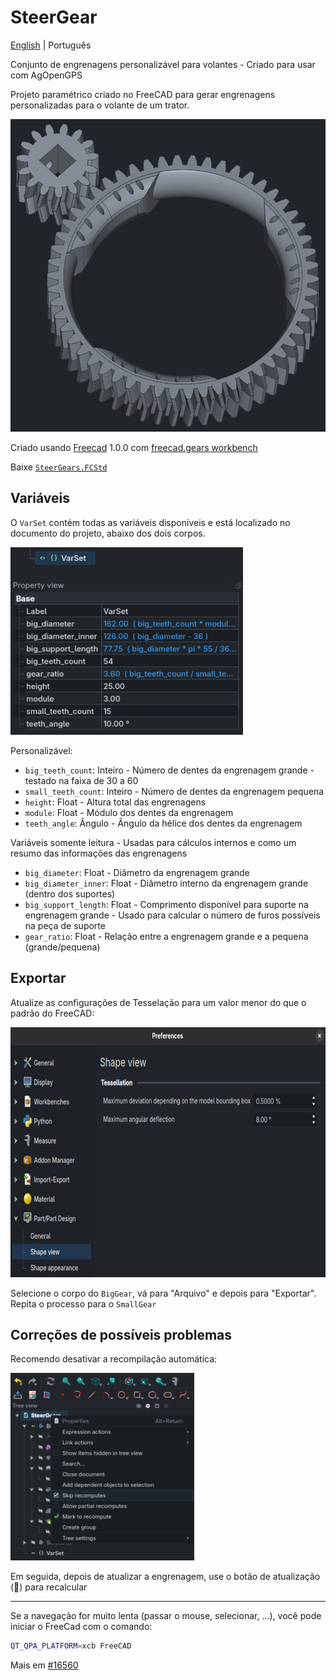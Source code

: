 # SteerGear

[English](README.md) | Português

Conjunto de engrenagens personalizável para volantes - Criado para usar com AgOpenGPS

Projeto paramétrico criado no FreeCAD para gerar engrenagens personalizadas para o volante de um trator.

<img src="assets/gears.png" alt="Gears" height="500"><br>

Criado usando [Freecad](https://www.freecad.org/downloads.php) 1.0.0 com [freecad.gears workbench](https://github.com/looooo/freecad.gears)

Baixe [`SteerGears.FCStd`](SteerGears.FCStd)

## Variáveis

O `VarSet` contém todas as variáveis disponíveis e está localizado no documento do projeto, abaixo dos dois corpos.

<img src="assets/variables.png" alt="Variables" height="300"><br>

Personalizável:

- `big_teeth_count`: Inteiro - Número de dentes da engrenagem grande - testado na faixa de 30 a 60
- `small_teeth_count`: Inteiro - Número de dentes da engrenagem pequena
- `height`: Float - Altura total das engrenagens
- `module`: Float - Módulo dos dentes da engrenagem
- `teeth_angle`: Ângulo - Ângulo da hélice dos dentes da engrenagem

Variáveis somente leitura - Usadas para cálculos internos e como um resumo das informações das engrenagens

- `big_diameter`: Float - Diâmetro da engrenagem grande
- `big_diameter_inner`: Float - Diâmetro interno da engrenagem grande (dentro dos suportes)
- `big_support_length`: Float - Comprimento disponível para suporte na engrenagem grande - Usado para calcular o número de furos possíveis na peça de suporte
- `gear_ratio`: Float - Relação entre a engrenagem grande e a pequena (grande/pequena)

## Exportar

Atualize as configurações de Tesselação para um valor menor do que o padrão do FreeCAD:

<img src="assets/max_deviation.png" alt="Tesselation in FreeCAD" height="400"><br>

Selecione o corpo do `BigGear`, vá para "Arquivo" e depois para "Exportar". Repita o processo para o `SmallGear`

## Correções de possíveis problemas

Recomendo desativar a recompilação automática:

<img src="assets/skip_recompute.png" alt="Skip recomputes" height="300"><br>

Em seguida, depois de atualizar a engrenagem, use o botão de atualização (🔁) para recalcular

---

Se a navegação for muito lenta (passar o mouse, selecionar, ...), você pode iniciar o FreeCad com o comando:

```bash
QT_QPA_PLATFORM=xcb FreeCAD
```

Mais em [#16560](https://github.com/FreeCAD/FreeCAD/issues/16560)
